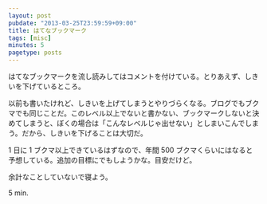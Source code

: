 ```yaml
---
layout: post
pubdate: "2013-03-25T23:59:59+09:00"
title: はてなブックマーク
tags: [misc]
minutes: 5
pagetype: posts
---
```

はてなブックマークを流し読みしてはコメントを付けている。とりあえず、しきいを下げているところ。

以前も書いたけれど、しきいを上げてしまうとやりづらくなる。ブログでもブクマでも同じことだ。このレベル以上でないと書かない、ブックマークしないと決めてしまうと、ぼくの場合は「こんなレベルじゃ出せない」としまいこんでしまう。だから、しきいを下げることは大切だ。

1 日に 1 ブクマ以上できているはずなので、年間 500 ブクマくらいにはなると予想している。追加の目標にでもしようかな。目安だけど。

余計なことしていないで寝よう。

5 min.
